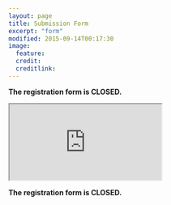 ```yaml
---
layout: page
title: Submission Form
excerpt: "form"
modified: 2015-09-14T00:17:30
image:
  feature:
  credit:
  creditlink:
---
```


**The registration form is CLOSED.**

<iframe src="http://173.236.144.114:3000/works"></iframe>

**The registration form is CLOSED.**
